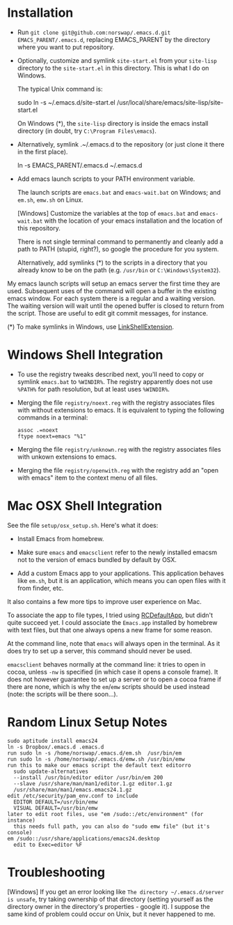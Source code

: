 # Installation

- Run `git clone git@github.com:norswap/.emacs.d.git EMACS_PARENT/.emacs.d`,
  replacing EMACS_PARENT by the directory where you want to put repository.

- Optionally, customize and symlink `site-start.el` from your `site-lisp`
  directory to the `site-start.el` in this directory. This is what I do on
  Windows.

  The typical Unix command is:

    sudo ln -s ~/.emacs.d/site-start.el
        /usr/local/share/emacs/site-lisp/site-start.el

  On Windows (*), the `site-lisp` directory is inside the emacs install directory
  (in doubt, try `C:\Program Files\emacs`).

- Alternatively, symlink .~/.emacs.d to the repository (or just clone it there
  in the first place).

    ln -s EMACS_PARENT/.emacs.d ~/.emacs.d

- Add emacs launch scripts to your PATH environment variable.

  The launch scripts are `emacs.bat` and `emacs-wait.bat` on Windows; and
  `em.sh`, `emw.sh` on Linux.

  \[Windows\] Customize the variables at the top of `emacs.bat` and
  `emacs-wait.bat` with the location of your emacs installation and the location
  of this repository.

  There is not single terminal command to permanently and cleanly add a path to
  PATH (stupid, right?), so google the procedure for you system.

  Alternatively, add symlinks (*) to the scripts in a directory that you already
  know to be on the path (e.g. `/usr/bin` or `C:\Windows\System32`).

My emacs launch scripts will setup an emacs server the first time they are
used. Subsequent uses of the command will open a buffer in the existing emacs
window. For each system there is a regular and a waiting version. The waiting
version will wait until the opened buffer is closed to return from the
script. Those are useful to edit git commit messages, for instance.

(*) To make symlinks in Windows, use [LinkShellExtension][lse].

[lse]: http://schinagl.priv.at/nt/hardlinkshellext/hardlinkshellext.html

# Windows Shell Integration

- To use the registry tweaks described next, you'll need to copy or symlink
  `emacs.bat` to `%WINDIR%`. The registry apparently does not use `%PATH%` for
  path resolution, but at least uses `%WINDIR%`.

- Merging the file `registry/noext.reg` with the registry associates files with
  without extensions to emacs. It is equivalent to typing the following commands
  in a terminal:

      assoc .=noext
      ftype noext=emacs "%1"

- Merging the file `registry/unknown.reg` with the registry associates files
  with unkown extensions to emacs.

- Merging the file `registry/openwith.reg` with the registry add an "open with
  emacs" item to the context menu of all files.

# Mac OSX Shell Integration

See the file `setup/osx_setup.sh`. Here's what it does:

- Install Emacs from homebrew.

- Make sure `emacs` and `emacsclient` refer to the newly installed emacsm not to
  the version of emacs bundled by default by OSX.

- Add a custom Emacs app to your applications. This application behaves like
  `em.sh`, but it is an application, which means you can open files with it from
  finder, etc.

It also contains a few more tips to improve user experience on Mac.

To associate the app to file types, I tried using [RCDefaultApp][rcda], but
didn't quite succeed yet. I could associate the `Emacs.app` installed by
homebrew with text files, but that one always opens a new frame for some reason.

[rcda]: http://www.rubicode.com/Software/RCDefaultApp/

At the command line, note that `emacs` will always open in the terminal. As it
does try to set up a server, this command should never be used.

`emacsclient` behaves normally at the command line: it tries to open in cocoa,
unless `-nw` is specified (in which case it opens a console frame). It does not
however guarantee to set up a server or to open a cocoa frame if there are none,
which is why the `em`/`emw` scripts should be used instead (note: the scripts
will be there soon...).

# Random Linux Setup Notes

    sudo aptitude install emacs24
    ln -s Dropbox/.emacs.d .emacs.d
    run sudo ln -s /home/norswap/.emacs.d/em.sh  /usr/bin/em
    run sudo ln -s /home/norswap/.emacs.d/emw.sh /usr/bin/emw
    run this to make our emacs script the default text editorro
      sudo update-alternatives
      --install /usr/bin/editor editor /usr/bin/em 200
      --slave /usr/share/man/man1/editor.1.gz editor.1.gz
      /usr/share/man/man1/emacs.emacs24.1.gz
    edit /etc/security/pam_env.conf to include
      EDITOR DEFAULT=/usr/bin/emw
      VISUAL DEFAULT=/usr/bin/emw
    later to edit root files, use "em /sudo::/etc/environment" (for instance)
      this needs full path, you can also do "sudo emw file" (but it's console)
    em /sudo::/usr/share/applications/emacs24.desktop
      edit to Exec=editor %F

# Troubleshooting

\[Windows\] If you get an error looking like `The directory ~/.emacs.d/server is
unsafe`, try taking ownership of that directory (setting yourself as the
directory owner in the directory's properties - google it). I suppose the same
kind of problem could occur on Unix, but it never happened to me.